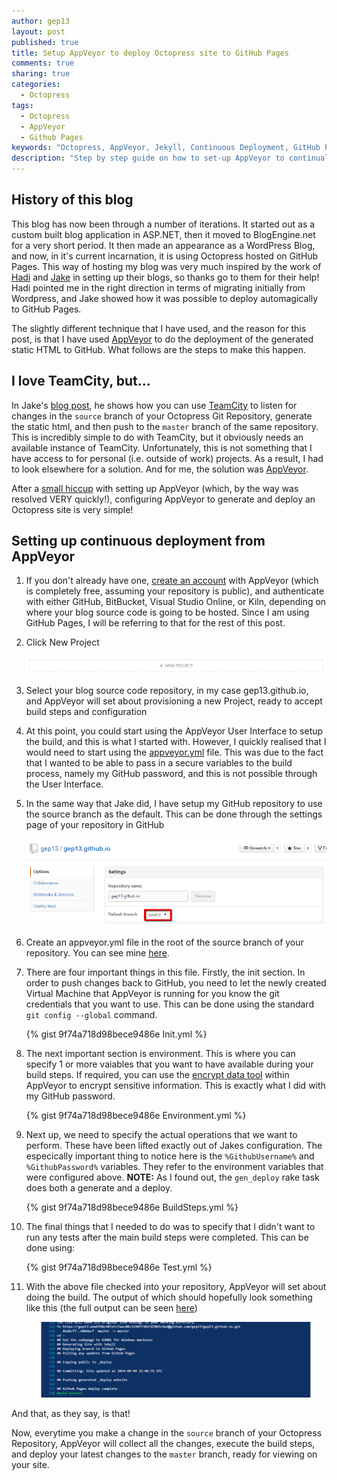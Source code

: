 ```yaml
---
author: gep13
layout: post
published: true
title: Setup AppVeyor to deploy Octopress site to GitHub Pages
comments: true
sharing: true
categories: 
  - Octopress
tags: 
  - Octopress
  - AppVeyor
  - Github Pages
keywords: "Octopress, AppVeyor, Jekyll, Continuous Deployment, GitHub Pages"
description: "Step by step guide on how to set-up AppVeyor to continually push changes to Octopress Source Code to GitHub Pages"
---
```


## History of this blog

This blog has now been through a number of iterations.  It started out as a custom built blog application in ASP.NET, then it moved to BlogEngine.net for a very short period.  It then made an appearance as a WordPress Blog, and now, in it's current incarnation, it is using Octopress hosted on GitHub Pages.  This way of hosting my blog was very much inspired by the work of [Hadi](http://hadihariri.com/2013/12/24/migrating-from-wordpress-to-jekyll/) and [Jake](http://jake.ginnivan.net/blog/2014/06/10/low-friction-octopress-github-pages-setup/) in setting up their blogs, so thanks go to them for their help!  Hadi pointed me in the right direction in terms of migrating initially from Wordpress, and Jake showed how it was possible to deploy automagically to GitHub Pages.

The slightly different technique that I have used, and the reason for this post, is that I have used [AppVeyor](http://www.appveyor.com/) to do the deployment of the generated static HTML to GitHub.  What follows are the steps to make this happen.

<!--more-->

## I love TeamCity, but...

In Jake's [blog post](http://jake.ginnivan.net/blog/2014/06/10/low-friction-octopress-github-pages-setup/), he shows how you can use [TeamCity](http://www.jetbrains.com/teamcity/) to listen for changes in the ```source``` branch of your Octopress Git Repository, generate the static html, and then push to the ```master``` branch of the same repository.  This is incredibly simple to do with TeamCity, but it obviously needs an available instance of TeamCity.  Unfortunately, this is not something that I have access to for personal (i.e. outside of work) projects.  As a result, I had to look elsewhere for a solution.  And for me, the solution was [AppVeyor](http://www.appveyor.com/).

After a [small hiccup](http://help.appveyor.com/discussions/questions/491-use-appveyor-to-deploy-changes-to-octopress-blog) with setting up AppVeyor (which, by the way was resolved VERY quickly!), configuring AppVeyor to generate and deploy an Octopress site is very simple!

## Setting up continuous deployment from AppVeyor
1. If you don't already have one, [create an account](https://ci.appveyor.com/signup/free) with AppVeyor (which is completely free, assuming your repository is public), and authenticate with either GitHub, BitBucket, Visual Studio Online, or Kiln, depending on where your blog source code is going to be hosted.  Since I am using GitHub Pages, I will be referring to that for the rest of this post.
2. Click New Project

    ![Click New Project](/assets/posts/2014-09-05-setup-appveyor-to-deploy-octopress-site-to-github-pages/NewProject.png)

3. Select your blog source code repository, in my case gep13.github.io, and AppVeyor will set about provisioning a new Project, ready to accept build steps and configuration
4. At this point, you could start using the AppVeyor User Interface to setup the build, and this is what I started with.  However, I quickly realised that I would need to start using the [appveyor.yml](http://www.appveyor.com/docs/appveyor-yml) file.  This was due to the fact that I wanted to be able to pass in a secure variables to the build process, namely my GitHub password, and this is not possible through the User Interface.
5. In the same way that Jake did, I have setup my GitHub repository to use the source branch as the default.  This can be done through the settings page of your repository in GitHub

    ![Set source branch as default in GitHub](/assets/posts/2014-09-05-setup-appveyor-to-deploy-octopress-site-to-github-pages/DefaultSourceBranch.png)
    
6. Create an appveyor.yml file in the root of the source branch of your repository.  You can see mine [here](https://github.com/gep13/gep13.github.io/blob/source/appveyor.yml).
7. There are four important things in this file.  Firstly, the init section.  In order to push changes back to GitHub, you need to let the newly created Virtual Machine that AppVeyor is running for you know the git credentials that you want to use.  This can be done using the standard ```git config --global``` command.

    {% gist 9f74a718d98bece9486e Init.yml %}
    
8. The next important section is environment.  This is where you can specify 1 or more vaiables that you want to have available during your build steps.  If required, you can use the [encrypt data tool](https://ci.appveyor.com/tools/encrypt) within AppVeyor to encrypt sensitive information.  This is exactly what I did with my GitHub password.

    {% gist 9f74a718d98bece9486e Environment.yml %}
    
9. Next up, we need to specify the actual operations that we want to perform.  These have been lifted exactly out of Jakes configuration.  The especically important thing to notice here is the ```%GithubUsername%``` and ```%GithubPassword%``` variables.  They refer to the environment variables that were configured above. **NOTE:**  As I found out, the ```gen_deploy``` rake task does both a generate and a deploy.

    {% gist 9f74a718d98bece9486e BuildSteps.yml %}
    
10. The final things that I needed to do was to specify that I didn't want to run any tests after the main build steps were completed.  This can be done using:

    {% gist 9f74a718d98bece9486e Test.yml %}
    
11. With the above file checked into your repository, AppVeyor will set about doing the build.  The output of which should hopefully look something like this (the full output can be seen [here](https://ci.appveyor.com/project/GaryEwanPark/gep13-github-io/build/1.0.22))

    ![Successful AppVeyor Build](/assets/posts/2014-09-05-setup-appveyor-to-deploy-octopress-site-to-github-pages/SuccessfulBuild.png)

And that, as they say, is that!

Now, everytime you make a change in the ```source``` branch of your Octopress Repository, AppVeyor will collect all the changes, execute the build steps, and deploy your latest changes to the ```master``` branch, ready for viewing on your site.